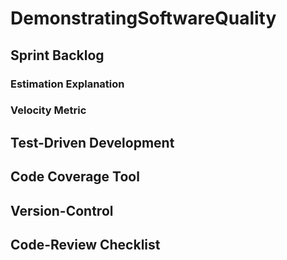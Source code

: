 # DemonstratingSoftwareQuality

## Sprint Backlog

### Estimation Explanation

### Velocity Metric

## Test-Driven Development

## Code Coverage Tool

## Version-Control

## Code-Review Checklist